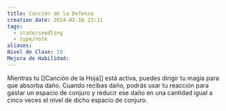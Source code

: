 ```yaml
---
title: Canción de la Defensa
creation date: 2024-02-16 23:11
tags:
  - state/seedling
  - type/note
aliases: 
Nivel de Clase: 10
Mejora de Habilidad:
---
```

Mientras tu [[Canción de la Hoja]] está activa, puedes dirigir tu magia para que absorba daño. Cuando recibas daño, podrás usar tu reacción para gastar un espacio de conjuro y reducir ese daño en una cantidad igual a cinco veces el nivel de dicho espacio de conjuro.

